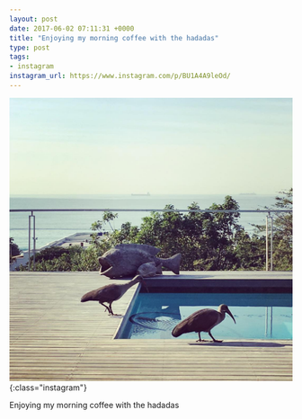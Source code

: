 ```yaml
---
layout: post
date: 2017-06-02 07:11:31 +0000
title: "Enjoying my morning coffee with the hadadas"
type: post
tags:
- instagram
instagram_url: https://www.instagram.com/p/BU1A4A9leOd/
---
```


![Instagram - BU1A4A9leOd](/img/BU1A4A9leOd.jpg){:class="instagram"}

Enjoying my morning coffee with the hadadas
